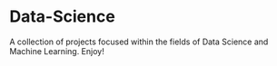# Data-Science

A collection of projects focused within the fields of Data Science and Machine Learning. Enjoy!
